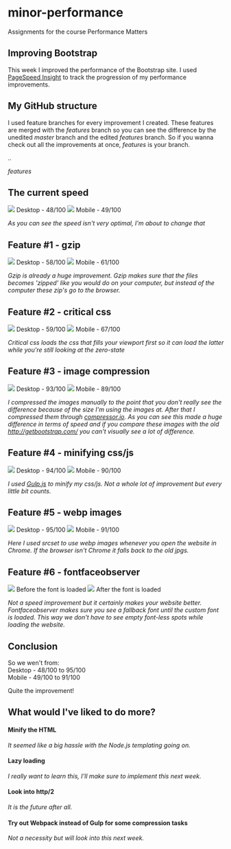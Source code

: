 # minor-performance
Assignments for the course Performance Matters

## Improving Bootstrap
This week I improved the performance of the Bootstrap site. I used <a href="https://developers.google.com/speed/pagespeed/insights/?hl=nl">PageSpeed Insight</a> to track the progression of my performance improvements.

## My GitHub structure
I used feature branches for every improvement I created. These features are merged with the *features* branch so you can see the difference by the unedited *master* branch and the edited *features* branch. So if you wanna check out all the improvements at once, *features* is your branch.


..

*features*

## The current speed
<img src="screens/1rawdes.png">  
Desktop - 48/100  
<img src="screens/1rawmob.png">  
Mobile - 49/100  

*As you can see the speed isn't very optimal, I'm about to change that*

## Feature #1 - gzip
<img src="screens/2gzipdes.png">  
Desktop - 58/100  
<img src="screens/2gzipmob.png">  
Mobile - 61/100  

*Gzip is already a huge improvement. Gzip makes sure that the files becomes 'zipped' like you would do on your computer, but instead of the computer these zip's go to the browser.*

## Feature #2 - critical css
<img src="screens/3criticaldes.png">  
Desktop - 59/100  
<img src="screens/3criticalmob.png">  
Mobile - 67/100  

*Critical css loads the css that fills your viewport first so it can load the latter while you're still looking at the zero-state*

## Feature #3 - image compression
<img src="screens/4imagedes.png">  
Desktop - 93/100  
<img src="screens/4imagemob.png">  
Mobile - 89/100  

*I compressed the images manually to the point that you don't really see the difference because of the size I'm using the images at. After that I compressed them through <a href="compressor.io">compressor.io</a>. As you can see this made a huge difference in terms of speed and if you compare these images with the old <a href="http://getbootstrap.com/">http://getbootstrap.com/</a> you can't visually see a lot of difference.*

## Feature #4 - minifying css/js
<img src="screens/6compressdes.png">  
Desktop - 94/100  
<img src="screens/6compressmob.png">  
Mobile - 90/100 

*I used <a href="http://gulpjs.com/">Gulp.js</a> to minify my css/js. Not a whole lot of improvement but every little bit counts.*

## Feature #5 - webp images
<img src="screens/7webpdes.png">  
Desktop - 95/100  
<img src="screens/7webpmob.png">  
Mobile - 91/100

*Here I used srcset to use webp images whenever you open the website in Chrome. If the browser isn't Chrome it falls back to the old jpgs.*

## Feature #6 - fontfaceobserver
<img src="screens/5fontface.png">  
Before the font is loaded
<img src="screens/5fontfaceres.png">  
After the font is loaded

*Not a speed improvement but it certainly makes your website better. Fontfaceobserver makes sure you see a fallback font until the custom font is loaded. This way we don't have to see empty font-less spots while loading the website.*

## Conclusion
So we wen't from:  
Desktop - 48/100 to 95/100  
Mobile - 49/100 to 91/100  

Quite the improvement!

## What would I've liked to do more?
#### Minify the HTML
*It seemed like a big hassle with the Node.js templating going on.*
#### Lazy loading
*I really want to learn this, I'll make sure to implement this next week.*
#### Look into http/2
*It is the future after all.*
#### Try out Webpack instead of Gulp for some compression tasks
*Not a necessity but will look into this next week.*

